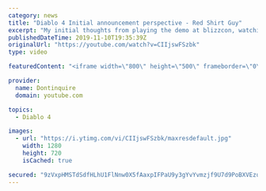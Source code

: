 ```yaml
---
category: news
title: "Diablo 4 Initial announcement perspective - Red Shirt Guy"
excerpt: "My initial thoughts from playing the demo at blizzcon, watching the developer interviews, and listening to the wacky Q&A from the systems and features panel."
publishedDateTime: 2019-11-10T19:35:39Z
originalUrl: "https://youtube.com/watch?v=CIIjswFSzbk"
type: video

featuredContent: "<iframe width=\"800\" height=\"500\" frameborder=\"0\" src=\"https://www.youtube.com/embed/CIIjswFSzbk\" allow=\"accelerometer; autoplay; encrypted-media; gyroscope; picture-in-picture\" allowfullscreen></iframe>"

provider:
  name: Dontinquire
  domain: youtube.com

topics:
  - Diablo 4

images:
  - url: "https://i.ytimg.com/vi/CIIjswFSzbk/maxresdefault.jpg"
    width: 1280
    height: 720
    isCached: true

secured: "9zVxpHMSTdSdfHLhU1FlNnw0X5fAaxpIFPaU9y3gYvYvmzjf9U7d9PoBXVEzuC+CtNgGAaF6j3nChVqkSpr6SBML+02SNFhcHdy93xiAPZ3xJql5PbvBIKNJVuSOu783dw9S9utgIFrt8AdTbiGwW8J2cn/phFerce8/O0QYUYbybQZ1/d1OI5S9ORMRW6aT+o8VNXhoP7dpRMGonPQiqEStVE0skm204PKUzvn+CWAEfecMjswMkbYp17mErPgPm+uakceH13QNoYQ89VXHnMY6D7CKQrj69MnLW3Oq1aqdzFrv6vdGOTRIAvTZwqZeQSXqhrVvR3gxrjpqrQZRUxfrr2a8K0wkHB7HAi9LQ2SqrWuPLNB6DsD2V5QPETB8GSejhsP0U1qW9CYdDOG6lS5JEzk2T1lx2vqYTnqb+S+kkpv5MqQ8O8xuwGQ1Is8H;ZzXnHQ0OD1CBtFl+O6A2GQ=="
---
```


